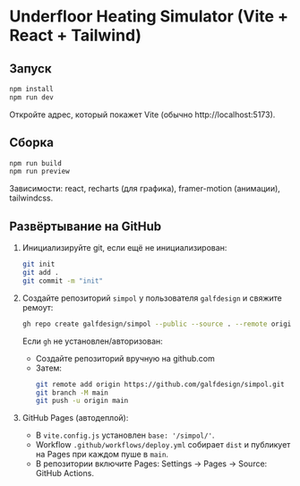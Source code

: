 # Underfloor Heating Simulator (Vite + React + Tailwind)

## Запуск
```bash
npm install
npm run dev
```
Откройте адрес, который покажет Vite (обычно http://localhost:5173).

## Сборка
```bash
npm run build
npm run preview
```

Зависимости: react, recharts (для графика), framer-motion (анимации), tailwindcss.

## Развёртывание на GitHub

1. Инициализируйте git, если ещё не инициализирован:
   ```bash
   git init
   git add .
   git commit -m "init"
   ```
2. Создайте репозиторий `simpol` у пользователя `galfdesign` и свяжите ремоут:
   ```bash
   gh repo create galfdesign/simpol --public --source . --remote origin --push
   ```
   Если `gh` не установлен/авторизован:
   - Создайте репозиторий вручную на github.com
   - Затем:
     ```bash
     git remote add origin https://github.com/galfdesign/simpol.git
     git branch -M main
     git push -u origin main
     ```

3. GitHub Pages (автодеплой):
   - В `vite.config.js` установлен `base: '/simpol/'`.
   - Workflow `.github/workflows/deploy.yml` собирает `dist` и публикует на Pages при каждом пуше в `main`.
   - В репозитории включите Pages: Settings → Pages → Source: GitHub Actions.
